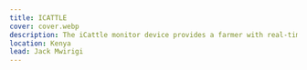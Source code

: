 ```yaml
---
title: ICATTLE
cover: cover.webp
description: The iCattle monitor device provides a farmer with real-time information. The device monitors the condition of the cows with great precision, in order to be able to give the animals the attention they need. iCattle will provide 24/7 monitoring, regardless of farm size, providing real-time information on a smartphone or other device.
location: Kenya
lead: Jack Mwirigi
---
```


